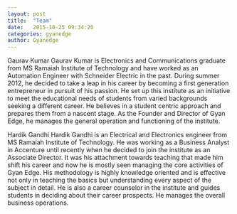 ```yaml
---
layout: post
title:  "Team"
date:   2015-10-25 09:34:20
categories: gyanedge
author: Gyanedge
---
```

Gaurav Kumar
Gaurav Kumar is Electronics and Communications graduate from MS Ramaiah Institute of Technology and have worked as an Automation Engineer with Schneider Electric in the past. During summer 2012, he decided to take a leap in his career by becoming a first generation entrepreneur in pursuit of his passion. He set up this institute as an initiative to meet the educational needs of students from varied backgrounds seeking a different career. He believes in a student centric approach and prepares them from a nascent stage. As the Founder and Director of Gyan Edge, he manages the general operation and functioning of the institute.

Hardik Gandhi
Hardik Gandhi is an Electrical and Electronics engineer from MS Ramaiah Institute of Technology. He was working as a Business Analyst in Accenture until recently when he decided to join the institute as an Associate Director. It was his attachment towards teaching that made him shift his career and now he is mostly seen managing the core activities of Gyan Edge. His methodology is highly knowledge oriented and is effective not only in teaching the basics but understanding every aspect of the subject in detail. He is also a career counselor in the institute and guides students in deciding about their career prospects. He manages the overall business operations.

